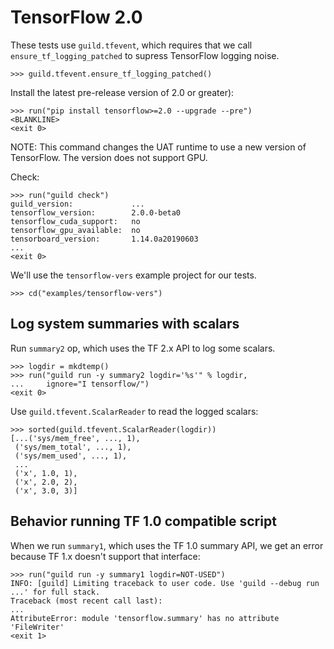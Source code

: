 # TensorFlow 2.0

These tests use `guild.tfevent`, which requires that we call
`ensure_tf_logging_patched` to supress TensorFlow logging noise.

    >>> guild.tfevent.ensure_tf_logging_patched()

Install the latest pre-release version of 2.0 or greater):

    >>> run("pip install tensorflow>=2.0 --upgrade --pre")
    <BLANKLINE>
    <exit 0>

NOTE: This command changes the UAT runtime to use a new version of
TensorFlow. The version does not support GPU.

Check:

    >>> run("guild check")
    guild_version:             ...
    tensorflow_version:        2.0.0-beta0
    tensorflow_cuda_support:   no
    tensorflow_gpu_available:  no
    tensorboard_version:       1.14.0a20190603
    ...
    <exit 0>

We'll use the `tensorflow-vers` example project for our tests.

    >>> cd("examples/tensorflow-vers")

## Log system summaries with scalars

Run `summary2` op, which uses the TF 2.x API to log some scalars.

    >>> logdir = mkdtemp()
    >>> run("guild run -y summary2 logdir='%s'" % logdir,
    ...     ignore="I tensorflow/")
    <exit 0>


Use `guild.tfevent.ScalarReader` to read the logged scalars:

    >>> sorted(guild.tfevent.ScalarReader(logdir))
    [...('sys/mem_free', ..., 1),
     ('sys/mem_total', ..., 1),
     ('sys/mem_used', ..., 1),
     ...
     ('x', 1.0, 1),
     ('x', 2.0, 2),
     ('x', 3.0, 3)]

## Behavior running TF 1.0 compatible script

When we run `summary1`, which uses the TF 1.0 summary API, we get an
error because TF 1.x doesn't support that interface:

    >>> run("guild run -y summary1 logdir=NOT-USED")
    INFO: [guild] Limiting traceback to user code. Use 'guild --debug run ...' for full stack.
    Traceback (most recent call last):
    ...
    AttributeError: module 'tensorflow.summary' has no attribute 'FileWriter'
    <exit 1>

